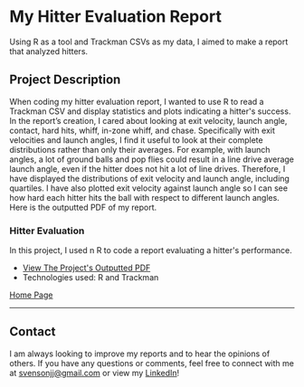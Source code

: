 # My Hitter Evaluation Report

Using R as a tool and Trackman CSVs as my data, I aimed to make a report that analyzed hitters.

## Project Description

When coding my hitter evaluation report, I wanted to use R to read a Trackman CSV and display statistics and plots indicating a hitter's success. In the report’s creation, I cared about looking at exit velocity, launch angle, contact, hard hits, whiff, in-zone whiff, and chase. Specifically with exit velocities and launch angles, I find it useful to look at their complete distributions rather than only their averages. For example, with launch angles, a lot of ground balls and pop flies could result in a line drive average launch angle, even if the hitter does not hit a lot of line drives. Therefore, I have displayed the distributions of exit velocity and launch angle, including quartiles. I have also plotted exit velocity against launch angle so I can see how hard each hitter hits the ball with respect to different launch angles. Here is the outputted PDF of my report.

### Hitter Evaluation
In this project, I used n R to code a report evaluating a hitter's performance.

- [View The Project's Outputted PDF](https://github.com/jjsvenson/jj-svenson-baseball-analytics/blob/c71e670423a818e7cce90823a09b3ea3e7af3a64/Arizona%20Wilcats%202024%20Hitter%20Evaluations.pdf)
- Technologies used: R and Trackman

[Home Page](index.md)

---

## Contact

I am always looking to improve my reports and to hear the opinions of others. If you have any questions or comments, feel free to connect with me at [svensonjj@gmail.com](mailto:svensonjj@gmail.com) or view my [LinkedIn](https://www.linkedin.com/in/john-jj-svenson/)!
